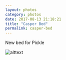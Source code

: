 ```yaml
---
layout: photos
category: photos
date: 2017-08-13 21:18:21
title: "Casper Bed"
permalink: casper-bed
---
```


New bed for Pickle

![alttext](http://jonkit.ca/cdn/photos/IMG_1002.JPG)